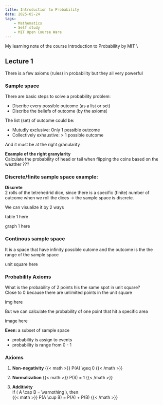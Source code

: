 ```yaml
---
title: Introduction to Probability
date: 2025-05-24
tags:
    - Mathematics
    - Self study
    - MIT Open Course Ware
---
```

My learning note of the course Introduction to Probability by MIT \
## Lecture 1
There is a few axioms (rules) in probability but they all very powerful

### Sample space
There are basic steps to solve a probability problem:
- Discribe every possible outcome (as a list or set)
- Discribe the beliefs of outcome (by the axioms)

The list (set) of outcome could be:
- Mutudly exclusive: Only 1 possible outcome
- Collectively exhaustive: > 1 possible outcome 

And it must be at the right granularity


**Example of the right granylarity** \
Calculate the probability of head or tail when flipping the coins based on the weather ???

### Discrete/finite sample space example:
**Discrete** \
2 rolls of the tetrehedrid dice, since there is a specific (finite) number of outcome when we roll the dices -> the sample space is discrete.

We can visualize it by 2 ways

table 1 here

graph 1 here

### Continous sample space

It is a space that have infinity possible outome and the outcome is the the range of the sample space

unit square here

### Probability Axioms

What is the probability of 2 points his the same spot in unit square? \
Close to 0 because there are unlimited points in the unit square

img here

But we can calculate the probability of one point that hit a specific area

image here

**Even:** a subset of sample space
- probability is assign to events
- probability is range from 0 - 1
### Axioms

1. **Non-negativity**
{{< math >}}
P(A) \geq 0
{{< /math >}}

2. **Normalization**
{{< math >}}
P(S) = 1
{{< /math >}}

3. **Additivity**  
If \( A \cap B = \varnothing \), then  
{{< math >}}
P(A \cup B) = P(A) + P(B)
{{< /math >}}


